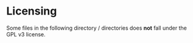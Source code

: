 # Licensing

Some files in the following directory / directories does **not** fall under the GPL v3 license.